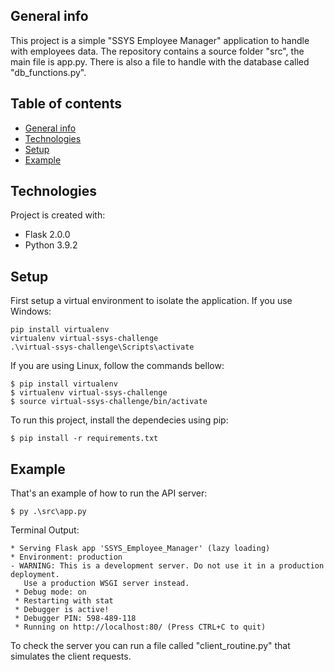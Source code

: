 ## General info
This project is a simple "SSYS Employee Manager" application to handle with employees data. The repository contains a source folder "src", the main file is app.py. There is also a file to handle with the database called "db_functions.py".

## Table of contents
* [General info](#general-info)
* [Technologies](#technologies)
* [Setup](#setup)
* [Example](#example)

	
## Technologies
Project is created with:
* Flask 2.0.0
* Python 3.9.2
	
## Setup

First setup a virtual environment to isolate the application. If you use Windows:

```
pip install virtualenv
virtualenv virtual-ssys-challenge
.\virtual-ssys-challenge\Scripts\activate
```

If you are using Linux, follow the commands bellow:

```
$ pip install virtualenv
$ virtualenv virtual-ssys-challenge
$ source virtual-ssys-challenge/bin/activate
```

To run this project, install the dependecies using pip:

```
$ pip install -r requirements.txt

```

## Example
That's an example of how to run the API server:

```
$ py .\src\app.py

```

Terminal Output:

```
* Serving Flask app 'SSYS_Employee_Manager' (lazy loading)
* Environment: production
- WARNING: This is a development server. Do not use it in a production deployment.
   Use a production WSGI server instead.
 * Debug mode: on
 * Restarting with stat
 * Debugger is active!
 * Debugger PIN: 598-489-118
 * Running on http://localhost:80/ (Press CTRL+C to quit)
```

To check the server you can run a file called "client_routine.py" that simulates the client requests.